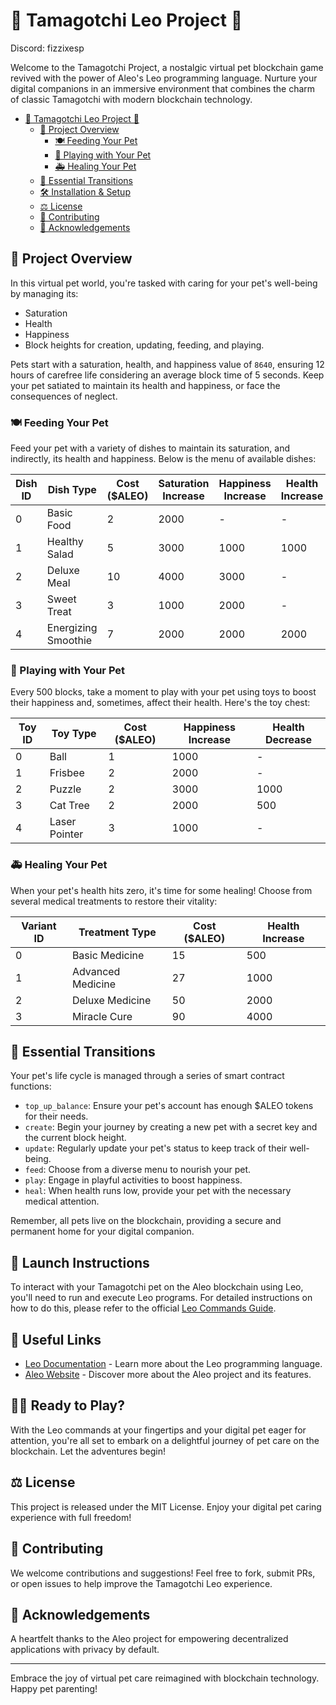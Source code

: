 # 🐾 Tamagotchi Leo Project 🐾

Discord: fizzixesp

Welcome to the Tamagotchi Project, a nostalgic virtual pet blockchain game revived with the power of Aleo's Leo programming language. Nurture your digital companions in an immersive environment that combines the charm of classic Tamagotchi with modern blockchain technology.

<!-- TOC -->
* [🐾 Tamagotchi Leo Project 🐾](#-tamagotchi-leo-project-)
  * [🐶 Project Overview](#-project-overview)
    * [🍽️ Feeding Your Pet](#-feeding-your-pet)
    * [🎈 Playing with Your Pet](#-playing-with-your-pet)
    * [🚑 Healing Your Pet](#-healing-your-pet)
  * [📝 Essential Transitions](#-essential-transitions)
  * [🛠 Installation & Setup](#-installation--setup)
  * [⚖️ License](#-license)
  * [🤝 Contributing](#-contributing)
  * [🙏 Acknowledgements](#-acknowledgements)
<!-- TOC -->

## 🐶 Project Overview

In this virtual pet world, you're tasked with caring for your pet's well-being by managing its:

- Saturation
- Health
- Happiness
- Block heights for creation, updating, feeding, and playing.

Pets start with a saturation, health, and happiness value of `8640`, ensuring 12 hours of carefree life considering an average block time of 5 seconds. Keep your pet satiated to maintain its health and happiness, or face the consequences of neglect.

### 🍽️ Feeding Your Pet

Feed your pet with a variety of dishes to maintain its saturation, and indirectly, its health and happiness. Below is the menu of available dishes:

| Dish ID | Dish Type            | Cost ($ALEO) | Saturation Increase | Happiness Increase | Health Increase | Health Decrease |
|---------|----------------------|--------------|---------------------|--------------------|-----------------|-----------------|
| 0       | Basic Food           | 2            | 2000                | -                  | -               | -               |
| 1       | Healthy Salad        | 5            | 3000                | 1000               | 1000            | -               |
| 2       | Deluxe Meal          | 10           | 4000                | 3000               | -               | -               |
| 3       | Sweet Treat          | 3            | 1000                | 2000               | -               | 500             |
| 4       | Energizing Smoothie  | 7            | 2000                | 2000               | 2000            | -               |

### 🎈 Playing with Your Pet

Every 500 blocks, take a moment to play with your pet using toys to boost their happiness and, sometimes, affect their health. Here's the toy chest:

| Toy ID | Toy Type       | Cost ($ALEO) | Happiness Increase | Health Decrease |
|--------|----------------|--------------|--------------------|-----------------|
| 0      | Ball           | 1            | 1000               | -               |
| 1      | Frisbee        | 2            | 2000               | -               |
| 2      | Puzzle         | 2            | 3000               | 1000            |
| 3      | Cat Tree       | 2            | 2000               | 500             |
| 4      | Laser Pointer  | 3            | 1000               | -               |

### 🚑 Healing Your Pet

When your pet's health hits zero, it's time for some healing! Choose from several medical treatments to restore their vitality:

| Variant ID | Treatment Type    | Cost ($ALEO) | Health Increase |
|------------|-------------------|--------------|-----------------|
| 0          | Basic Medicine    | 15           | 500             |
| 1          | Advanced Medicine | 27           | 1000            |
| 2          | Deluxe Medicine   | 50           | 2000            |
| 3          | Miracle Cure      | 90           | 4000            |

## 📝 Essential Transitions

Your pet's life cycle is managed through a series of smart contract functions:

- `top_up_balance`: Ensure your pet's account has enough $ALEO tokens for their needs.
- `create`: Begin your journey by creating a new pet with a secret key and the current block height.
- `update`: Regularly update your pet's status to keep track of their well-being.
- `feed`: Choose from a diverse menu to nourish your pet.
- `play`: Engage in playful activities to boost happiness.
- `heal`: When health runs low, provide your pet with the necessary medical attention.

Remember, all pets live on the blockchain, providing a secure and permanent home for your digital companion.

## 🚀 Launch Instructions

To interact with your Tamagotchi pet on the Aleo blockchain using Leo, you'll need to run and execute Leo programs. For detailed instructions on how to do this, please refer to the official [Leo Commands Guide](https://developer.aleo.org/leo/commands).

## 🔗 Useful Links

- [Leo Documentation](https://developer.aleo.org/leo/) - Learn more about the Leo programming language.
- [Aleo Website](https://aleo.org/) - Discover more about the Aleo project and its features.

## 🐱‍💻 Ready to Play?

With the Leo commands at your fingertips and your digital pet eager for attention, you're all set to embark on a delightful journey of pet care on the blockchain. Let the adventures begin!

## ⚖️ License

This project is released under the MIT License. Enjoy your digital pet caring experience with full freedom!

## 🤝 Contributing

We welcome contributions and suggestions! Feel free to fork, submit PRs, or open issues to help improve the Tamagotchi Leo experience.

## 🙏 Acknowledgements

A heartfelt thanks to the Aleo project for empowering decentralized applications with privacy by default.

---

Embrace the joy of virtual pet care reimagined with blockchain technology. Happy pet parenting!


